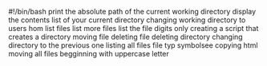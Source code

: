 #!/bin/bash
print the absolute path of the current working directory
display the contents list of your current directory
changing working directory to users hom
list files
list more files
list the file digits only
creating a script that creates a directory
moving file
deleting file
deleting directory
changing directory to the previous one
listing all files
file typ
symbolsee
copying html
moving all files begginning with uppercase letter
